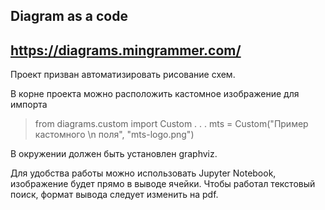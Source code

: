## Diagram as a code
## https://diagrams.mingrammer.com/

Проект призван автоматизировать рисование схем.

В корне проекта можно расположить кастомное изображение для импорта
> from diagrams.custom import Custom
> . . .
> mts = Custom("Пример кастомного \n поля", "mts-logo.png")

В окружении должен быть установлен graphviz.

Для удобства работы можно использовать Jupyter Notebook, изображение будет прямо в выводе ячейки.
Чтобы работал текстовый поиск, формат вывода следует изменить на pdf.

